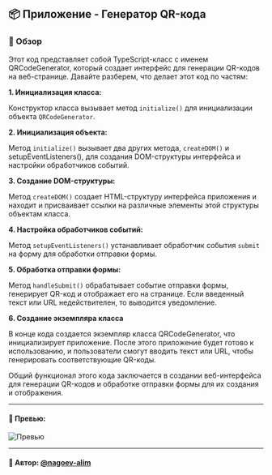 ## 📦 Приложение - Генератор QR-кода

### 🚀 Обзор
Этот код представляет собой TypeScript-класс с именем QRCodeGenerator, который создает интерфейс для генерации QR-кодов на веб-странице. Давайте разберем, что делает этот код по частям:

**1. Инициализация класса:**

Конструктор класса вызывает метод `initialize()` для инициализации объекта `QRCodeGenerator`.

**2. Инициализация объекта:**

Метод `initialize()` вызывает два других метода, `createDOM()` и setupEventListeners(), для создания DOM-структуры интерфейса и настройки обработчиков событий.

**3. Создание DOM-структуры:**

Метод `createDOM()` создает HTML-структуру интерфейса приложения и находит и присваивает ссылки на различные элементы этой структуры объектам класса.

**4. Настройка обработчиков событий:**

Метод `setupEventListeners()` устанавливает обработчик события `submit` на форму для обработки отправки формы.

**5. Обработка отправки формы:**

Метод `handleSubmit()` обрабатывает событие отправки формы, генерирует QR-код и отображает его на странице. Если введенный текст или URL недействителен, то выводится уведомление.

**6. Создание экземпляра класса**

В конце кода создается экземпляр класса QRCodeGenerator, что инициализирует приложение. После этого приложение будет готово к использованию, и пользователи смогут вводить текст или URL, чтобы генерировать соответствующие QR-коды.

Общий функционал этого кода заключается в создании веб-интерфейса для генерации QR-кодов и обработке отправки формы для их создания и отображения.

---
#### 🌄 Превью:
![Превью](https://lh3.googleusercontent.com/drive-viewer/AITFw-wyx_jnnN0xOzcAMyg0LjnNtiMHNJ_iuYC2enE8ApudxlkeFhEhJsGd3GyZHcypqZZMZnse-Cso1eYCCuhfsh6av4KilA=s1600)


-----
#### 🙌 Автор: [@nagoev-alim](https://github.com/nagoev-alim)

